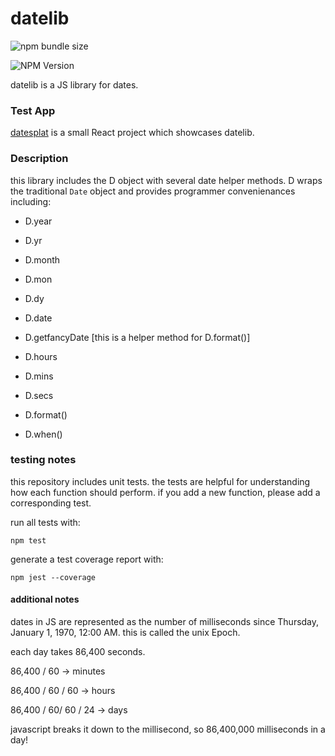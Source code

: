 # datelib

![npm bundle size](https://img.shields.io/bundlephobia/min/%40mikeygough%2Fdatelib)

![NPM Version](https://img.shields.io/npm/v/%40mikeygough%2Fdatelib)

datelib is a JS library for dates.

### Test App

[datesplat](https://github.com/mikeygough/datesplat) is a small React project which showcases datelib.

### Description

this library includes the D object with several date helper methods. D wraps the traditional `Date` object and provides programmer convenienances including:

- D.year

- D.yr

- D.month

- D.mon

- D.dy

- D.date

- D.getfancyDate [this is a helper method for D.format()]

- D.hours

- D.mins

- D.secs

- D.format()

- D.when()

### testing notes

this repository includes unit tests. the tests are helpful for understanding how each function should perform. if you add a new function, please add a corresponding test.

run all tests with:

`npm test`

generate a test coverage report with:

`npm jest --coverage`

#### additional notes

dates in JS are represented as the number of milliseconds since Thursday, January 1, 1970, 12:00 AM. this is called the unix Epoch.

each day takes 86,400 seconds.

86,400 / 60 -> minutes

86,400 / 60 / 60 -> hours

86,400 / 60/ 60 / 24 -> days

javascript breaks it down to the millisecond, so 86,400,000 milliseconds in a day!

